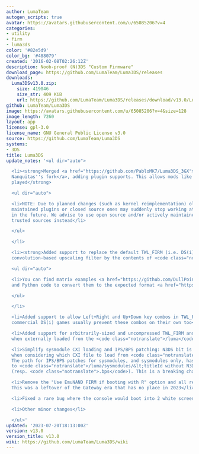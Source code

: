 ```yaml
---
author: LumaTeam
autogen_scripts: true
avatar: https://avatars.githubusercontent.com/u/65085206?v=4
categories:
- utility
- firm
- luma3ds
color: '#82e5d9'
color_bg: '#488079'
created: '2016-02-08T02:26:12Z'
description: Noob-proof (N)3DS "Custom Firmware"
download_page: https://github.com/LumaTeam/Luma3DS/releases
downloads:
  Luma3DSv13.0.zip:
    size: 419046
    size_str: 409 KiB
    url: https://github.com/LumaTeam/Luma3DS/releases/download/v13.0/Luma3DSv13.0.zip
github: LumaTeam/Luma3DS
image: https://avatars.githubusercontent.com/u/65085206?v=4&size=128
image_length: 7260
layout: app
license: gpl-3.0
license_name: GNU General Public License v3.0
source: https://github.com/LumaTeam/Luma3DS
systems:
- 3DS
title: Luma3DS
update_notes: '<ul dir="auto">

  <li><strong>Merged <a href="https://github.com/PabloMK7/Luma3DS_3GX">@PabloMK7 and
  Nanquitas''s fork</a>, adding plugin supports. This allows mods like CTGP-7 to be
  played</strong>

  <ul dir="auto">

  <li>NOTE: Due to planned changes (such as kernel reimplementation) older no longer
  maintained plugins or closed source ones may suddenly stop working at some point
  in the future. We advise to use open source and/or actively maintained plugins from
  trusted sources instead</li>

  </ul>

  </li>

  <li><strong>Added support to replace the default TWL_FIRM (i.e. DS(i) software)
  convolution-based upscaling filter by the contents of <code class="notranslate">/luma/twl_upscaling_filter.bin</code></strong>

  <ul dir="auto">

  <li>You can find matrix examples <a href="https://github.com/DullPointer/TWPatch_a/blob/master/soos/krnlist_all.h#L192">here</a>
  and Python code to convert them to the expected format <a href="https://github.com/LumaTeam/Luma3DS/blob/master/arm9/source/patches.c#L774">there</a></li>

  </ul>

  </li>

  <li>Added support to allow Left+Right and Up+Down key combos in TWL_FIRM, although
  commercial DS(i) games usually prevent these combos on their own too</li>

  <li>Added support for arbitrarily-sized and uncompressed TWL_FIRM and AGB_FIRM,
  when externally loaded from the <code class="notranslate">/luma</code> folder</li>

  <li>Simplify sysmodule CXI loading and IPS/BPS patching: N3DS bit is now cleared
  when considering which CXI file to load from <code class="notranslate">/luma/sysmodules</code>.
  The path for IPS/BPS patches for sysmodules, and sysmodules only, has been moved
  to <code class="notranslate">/luma/sysmodules/&lt;titleId without N3DS bit&gt;.ips</code>
  (resp. <code class="notranslate">.bps</code>). This is a breaking change</li>

  <li>Remove the "Use EmuNAND FIRM if booting with R" option and all related logic.
  This was a leftover of the Gateway era that has no place in 2023</li>

  <li>Fixed a rare bug where the console would boot into 2 white screens</li>

  <li>Other minor changes</li>

  </ul>'
updated: '2023-07-20T18:13:00Z'
version: v13.0
version_title: v13.0
wiki: https://github.com/LumaTeam/Luma3DS/wiki
---
```


